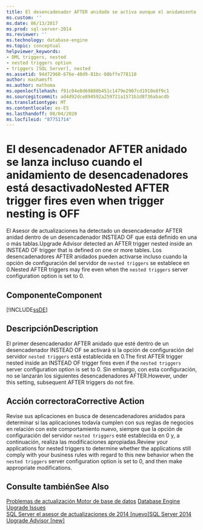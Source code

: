 ```yaml
---
title: El desencadenador AFTER anidado se activa aunque el anidamiento del desencadenador esté desactivado | Microsoft Docs
ms.custom: ''
ms.date: 06/13/2017
ms.prod: sql-server-2014
ms.reviewer: ''
ms.technology: database-engine
ms.topic: conceptual
helpviewer_keywords:
- DML triggers, nested
- nested triggers option
- triggers [SQL Server], nested
ms.assetid: 94d72960-676e-40d9-81bc-08bffe778110
author: mashamsft
ms.author: mathoma
ms.openlocfilehash: f91c04e8d69880b451c1479e2907cd1910e8f9c1
ms.sourcegitcommit: ad4d92dce894592a259721a1571b1d8736abacdb
ms.translationtype: MT
ms.contentlocale: es-ES
ms.lasthandoff: 08/04/2020
ms.locfileid: "87751714"
---
```

# <a name="nested-after-trigger-fires-even-when-trigger-nesting-is-off"></a><span data-ttu-id="e8677-102">El desencadenador AFTER anidado se lanza incluso cuando el anidamiento de desencadenadores está desactivado</span><span class="sxs-lookup"><span data-stu-id="e8677-102">Nested AFTER trigger fires even when trigger nesting is OFF</span></span>
  <span data-ttu-id="e8677-103">El Asesor de actualizaciones ha detectado un desencadenador AFTER anidad dentro de un desencadenador INSTEAD OF que está definido en una o más tablas.</span><span class="sxs-lookup"><span data-stu-id="e8677-103">Upgrade Advisor detected an AFTER trigger nested inside an INSTEAD OF trigger that is defined on one or more tables.</span></span> <span data-ttu-id="e8677-104">Los desencadenadores AFTER anidados pueden activarse incluso cuando la opción de configuración del servidor de `nested triggers` se establece en 0.</span><span class="sxs-lookup"><span data-stu-id="e8677-104">Nested AFTER triggers may fire even when the `nested triggers` server configuration option is set to 0.</span></span>  
  
## <a name="component"></a><span data-ttu-id="e8677-105">Componente</span><span class="sxs-lookup"><span data-stu-id="e8677-105">Component</span></span>  
 [!INCLUDE[ssDE](../../includes/ssde-md.md)]  
  
## <a name="description"></a><span data-ttu-id="e8677-106">Descripción</span><span class="sxs-lookup"><span data-stu-id="e8677-106">Description</span></span>  
 <span data-ttu-id="e8677-107">El primer desencadenador AFTER anidado que esté dentro de un desencadenador INSTEAD OF se activará si la opción de configuración del servidor `nested triggers` está establecida en 0.</span><span class="sxs-lookup"><span data-stu-id="e8677-107">The first AFTER trigger nested inside an INSTEAD OF trigger fires even if the `nested triggers` server configuration option is set to 0.</span></span> <span data-ttu-id="e8677-108">Sin embargo, con esta configuración, no se lanzarán los siguientes desencadenadores AFTER.</span><span class="sxs-lookup"><span data-stu-id="e8677-108">However, under this setting, subsequent AFTER triggers do not fire.</span></span>  
  
## <a name="corrective-action"></a><span data-ttu-id="e8677-109">Acción correctora</span><span class="sxs-lookup"><span data-stu-id="e8677-109">Corrective Action</span></span>  
 <span data-ttu-id="e8677-110">Revise sus aplicaciones en busca de desencadenadores anidados para determinar si las aplicaciones todavía cumplen con sus reglas de negocios en relación con este comportamiento nuevo, siempre que la opción de configuración del servidor `nested triggers` esté establecida en 0 y, a continuación, realiza las modificaciones apropiadas.</span><span class="sxs-lookup"><span data-stu-id="e8677-110">Review your applications for nested triggers to determine whether the applications still comply with your business rules with regard to this new behavior when the `nested triggers` server configuration option is set to 0, and then make appropriate modifications.</span></span>  
  
## <a name="see-also"></a><span data-ttu-id="e8677-111">Consulte también</span><span class="sxs-lookup"><span data-stu-id="e8677-111">See Also</span></span>  
 <span data-ttu-id="e8677-112">[Problemas de actualización Motor de base de datos](../../../2014/sql-server/install/database-engine-upgrade-issues.md) </span><span class="sxs-lookup"><span data-stu-id="e8677-112">[Database Engine Upgrade Issues](../../../2014/sql-server/install/database-engine-upgrade-issues.md) </span></span>  
 [<span data-ttu-id="e8677-113">SQL Server el asesor de actualizaciones de 2014 &#91;nuevo&#93;</span><span class="sxs-lookup"><span data-stu-id="e8677-113">SQL Server 2014 Upgrade Advisor &#91;new&#93;</span></span>](sql-server-2014-upgrade-advisor.md)  
  
  
